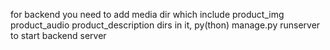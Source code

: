 for backend you need to add media dir
which include product_img product_audio product_description dirs in it,
py(thon) manage.py runserver to start backend server
